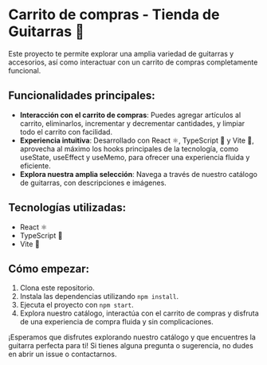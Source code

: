 # Carrito de compras - Tienda de Guitarras 🎸

Este proyecto te permite explorar una amplia variedad de guitarras y accesorios, así como interactuar con un carrito de compras completamente funcional.

## Funcionalidades principales:

- **Interacción con el carrito de compras**: Puedes agregar artículos al carrito, eliminarlos, incrementar y decrementar cantidades, y limpiar todo el carrito con facilidad.
- **Experiencia intuitiva**: Desarrollado con React ⚛️, TypeScript 🔷 y Vite 🚀, aprovecha al máximo los hooks principales de la tecnología, como useState, useEffect y useMemo, para ofrecer una experiencia fluida y eficiente.
- **Explora nuestra amplia selección**: Navega a través de nuestro catálogo de guitarras, con descripciones e imágenes.

## Tecnologías utilizadas:

- React ⚛️
- TypeScript 🔷
- Vite 🚀

## Cómo empezar:

1. Clona este repositorio.
2. Instala las dependencias utilizando `npm install`.
3. Ejecuta el proyecto con `npm start`.
4. Explora nuestro catálogo, interactúa con el carrito de compras y disfruta de una experiencia de compra fluida y sin complicaciones.

¡Esperamos que disfrutes explorando nuestro catálogo y que encuentres la guitarra perfecta para ti! Si tienes alguna pregunta o sugerencia, no dudes en abrir un issue o contactarnos.